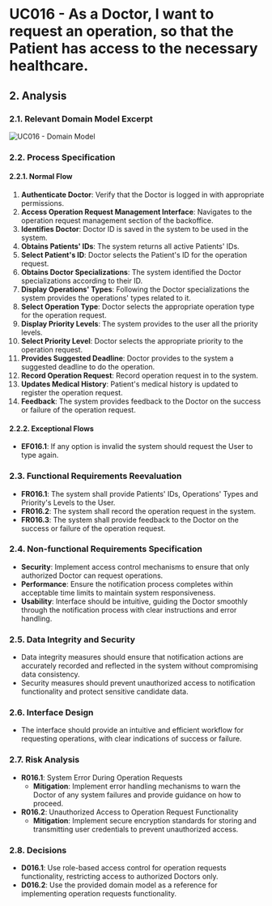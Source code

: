 # UC016 - As a Doctor, I want to request an operation, so that the Patient has access to the necessary healthcare.

## 2. Analysis

### 2.1. Relevant Domain Model Excerpt

![UC016 - Domain Model](png/uc016-domain-model.png)

### 2.2. Process Specification

#### 2.2.1. Normal Flow
1. **Authenticate Doctor**: Verify that the Doctor is logged in with appropriate permissions.
2. **Access Operation Request Management Interface**: Navigates to the operation request management section of the backoffice.
3. **Identifies Doctor**: Doctor ID is saved in the system to be used in the system.
4. **Obtains Patients' IDs**: The system returns all active Patients' IDs.
5. **Select Patient's ID**: Doctor selects the Patient's ID for the operation request.
6. **Obtains Doctor Specializations**: The system identified the Doctor specializations according to their ID.
7. **Display Operations' Types**: Following the Doctor specializations the system provides the operations' types related to it.
8. **Select Operation Type**: Doctor selects the appropriate operation type for the operation request.
9. **Display Priority Levels**: The system provides to the user all the priority levels.
10. **Select Priority Level**: Doctor selects the appropriate priority to the operation request.
11. **Provides Suggested Deadline**: Doctor provides to the system a suggested deadline to do the operation.
12. **Record Operation Request**: Record operation request in to the system.
13. **Updates Medical History**: Patient's medical history is updated to register the operation request.
14. **Feedback**: The system provides feedback to the Doctor on the success or failure of the operation request.

#### 2.2.2. Exceptional Flows
- **EF016.1**: If any option is invalid the system should request the User to type again.

### 2.3. Functional Requirements Reevaluation
- **FR016.1**: The system shall provide Patients' IDs, Operations' Types and Priority's Levels to the User.
- **FR016.2**: The system shall record the operation request in the system. 
- **FR016.3**: The system shall provide feedback to the Doctor on the success or failure of the operation request.

### 2.4. Non-functional Requirements Specification
- **Security**: Implement access control mechanisms to ensure that only authorized Doctor can request operations.
- **Performance**: Ensure the notification process completes within acceptable time limits to maintain system responsiveness.
- **Usability**: Interface should be intuitive, guiding the Doctor smoothly through the notification process with clear instructions and error handling.

### 2.5. Data Integrity and Security
- Data integrity measures should ensure that notification actions are accurately recorded and reflected in the system without compromising data consistency.
- Security measures should prevent unauthorized access to notification functionality and protect sensitive candidate data.

### 2.6. Interface Design
- The interface should provide an intuitive and efficient workflow for requesting operations, with clear indications of success or failure.

### 2.7. Risk Analysis
- **R016.1**: System Error During Operation Requests
    - **Mitigation**: Implement error handling mechanisms to warn the Doctor of any system failures and provide guidance on how to proceed.
- **R016.2**: Unauthorized Access to Operation Request Functionality
  - **Mitigation**: Implement secure encryption standards for storing and transmitting user credentials to prevent unauthorized access.

### 2.8. Decisions
- **D016.1**: Use role-based access control for operation requests functionality, restricting access to authorized Doctors only.
- **D016.2**: Use the provided domain model as a reference for implementing operation requests functionality.